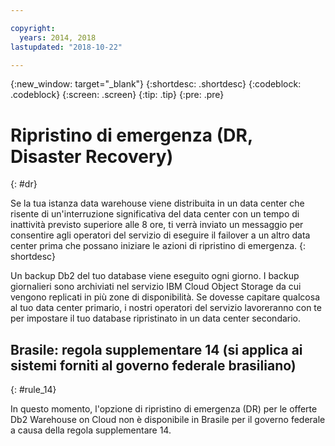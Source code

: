 ```yaml
---

copyright:
  years: 2014, 2018
lastupdated: "2018-10-22"

---
```


<!-- Attribute definitions --> 
{:new_window: target="_blank"}
{:shortdesc: .shortdesc}
{:codeblock: .codeblock}
{:screen: .screen}
{:tip: .tip}
{:pre: .pre}

# Ripristino di emergenza (DR, Disaster Recovery)
{: #dr}

Se la tua istanza data warehouse viene distribuita in un data center che risente di un'interruzione significativa del data center con un tempo di inattività previsto superiore alle 8 ore, ti verrà inviato un messaggio per consentire agli operatori del servizio di eseguire il failover a un altro data center prima che possano iniziare le azioni di ripristino di emergenza.
{: shortdesc}

Un backup Db2 del tuo database viene eseguito ogni giorno. I backup giornalieri sono archiviati nel servizio IBM Cloud Object Storage da cui vengono replicati in più zone di disponibilità. Se dovesse capitare qualcosa al tuo data center primario, i nostri operatori del servizio lavoreranno con te per impostare il tuo database ripristinato in un data center secondario.

## **Brasile: regola supplementare 14** (si applica ai sistemi forniti al governo federale brasiliano) 
{: #rule_14}

In questo momento, l'opzione di ripristino di emergenza (DR) per le offerte Db2 Warehouse on Cloud non è disponibile in Brasile per il governo federale a causa della regola supplementare 14.

